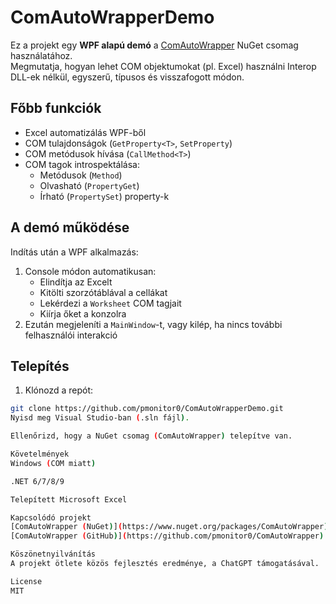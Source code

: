 # ComAutoWrapperDemo

Ez a projekt egy **WPF alapú demó** a [ComAutoWrapper](https://www.nuget.org/packages/ComAutoWrapper) NuGet csomag használatához.  
Megmutatja, hogyan lehet COM objektumokat (pl. Excel) használni Interop DLL-ek nélkül, egyszerű, típusos és visszafogott módon.

## Főbb funkciók

- Excel automatizálás WPF-ből
- COM tulajdonságok (`GetProperty<T>`, `SetProperty`)
- COM metódusok hívása (`CallMethod<T>`)
- COM tagok introspektálása:  
  - Metódusok (`Method`)
  - Olvasható (`PropertyGet`)
  - Írható (`PropertySet`) property-k

## A demó működése

Indítás után a WPF alkalmazás:

1. Console módon automatikusan:
   - Elindítja az Excelt
   - Kitölti szorzótáblával a cellákat
   - Lekérdezi a `Worksheet` COM tagjait
   - Kiírja őket a konzolra
2. Ezután megjeleníti a `MainWindow`-t, vagy kilép, ha nincs további felhasználói interakció

## Telepítés

1. Klónozd a repót:
```bash
git clone https://github.com/pmonitor0/ComAutoWrapperDemo.git
Nyisd meg Visual Studio-ban (.sln fájl).

Ellenőrizd, hogy a NuGet csomag (ComAutoWrapper) telepítve van.

Követelmények
Windows (COM miatt)

.NET 6/7/8/9

Telepített Microsoft Excel

Kapcsolódó projekt
[ComAutoWrapper (NuGet)](https://www.nuget.org/packages/ComAutoWrapper)
[ComAutoWrapper (GitHub)](https://github.com/pmonitor0/ComAutoWrapper)

Köszönetnyilvánítás
A projekt ötlete közös fejlesztés eredménye, a ChatGPT támogatásával.

License
MIT